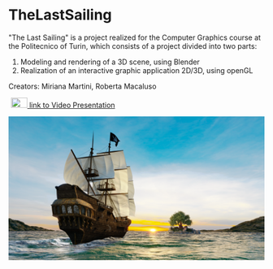 # TheLastSailing
"The Last Sailing" is a project  realized for the Computer Graphics course at the Politecnico of Turin, which consists of a project divided into two parts: 
1. Modeling and rendering of a 3D scene, using Blender   
2. Realization of an interactive graphic application 2D/3D, using openGL

Creators: Miriana Martini, Roberta Macaluso

 
<a href="https://youtu.be/ksLTSEyL2WE"><img style="display:inline; margin-left: 5px; height:20px; width:32px" src="https://i.imgur.com/QlhYaZP.png"> link to Video Presentation</a>


![image](https://github.com/MirianaMartini/TheLastSailing/blob/main/Rendering/Render_1.png)



